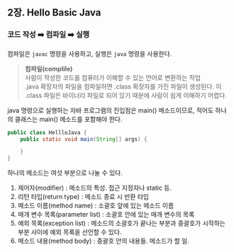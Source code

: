 ## 2장. Hello Basic Java

### 코드 작성 ➡️ 컴파일 ➡️ 실행
컴파일은 `javac` 명령을 사용하고, 실행은 `java` 명령을 사용한다.

> **컴파일(complile)**<br>
> 사람이 작성한 코드를 컴퓨터가 이해할 수 있는 언어로 변환하는 작업<br>
> .java 확장자의 파일을 컴파일하면 .class 확장자를 가진 파일이 생성된다. 이 .class 파일은 바이너리 파일로 되어 있기 때문에 사람이 쉽게 이해하기 어렵다. 

java 명령으로 실행하는 자바 프로그램의 진입점은 main() 메소드이므로, 적어도 하나의 클래스는 main() 메소드를 포함해야 한다.
```java
public class HellloJava {
	public static void main(String[] args) {

	}
}
```

하나의 메소드는 여섯 부분으로 나눌 수 있다.
1. 제어자(modifier) : 메소드의 특성. 접근 지정자나 static 등.
2. 리턴 타입(return type) : 메소드 종료 시 반환 타입
3. 메소드 이름(method name) : 소괄호 앞에 있는 메소드 이름
4. 매개 변수 목록(parameter list) : 소괄호 안에 있는 매개 변수의 목록
5. 예외 목록(exception list) : 메소드의 소괄호가 끝나는 부분과 중괄호가 시작하는 부분 사이에 예외 목록을 선언할 수 있다.
6. 메소드 내용(method body) : 중괄호 안의 내용들. 메소드가 할 일.